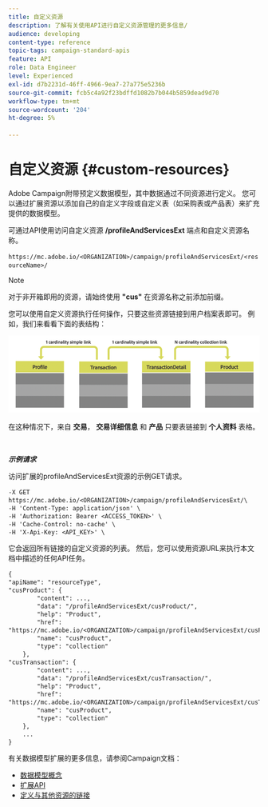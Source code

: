 ```yaml
---
title: 自定义资源
description: 了解有关使用API进行自定义资源管理的更多信息/
audience: developing
content-type: reference
topic-tags: campaign-standard-apis
feature: API
role: Data Engineer
level: Experienced
exl-id: d7b2231d-46ff-4966-9ea7-27a775e5236b
source-git-commit: fcb5c4a92f23bdffd1082b7b044b5859dead9d70
workflow-type: tm+mt
source-wordcount: '204'
ht-degree: 5%

---
```


# 自定义资源 {#custom-resources}

Adobe Campaign附带预定义数据模型，其中数据通过不同资源进行定义。 您可以通过扩展资源以添加自己的自定义字段或自定义表（如采购表或产品表）来扩充提供的数据模型。

可通过API使用访问自定义资源 **/profileAndServicesExt** 端点和自定义资源名称。

`https://mc.adobe.io/<ORGANIZATION>/campaign/profileAndServicesExt/<resourceName>/`

>[!NOTE]
>
>对于非开箱即用的资源，请始终使用 <b>&quot;cus&quot;</b> 在资源名称之前添加前缀。

您可以使用自定义资源执行任何操作，只要这些资源链接到用户档案表即可。 例如，我们来看看下面的表结构：

![替换文本](assets/cusresources.png)

在这种情况下，来自 **交易**， **交易详细信息** 和 **产品** 只要表链接到 **个人资料** 表格。

<br/>

***示例请求***

访问扩展的profileAndServicesExt资源的示例GET请求。

```
-X GET https://mc.adobe.io/<ORGANIZATION>/campaign/profileAndServicesExt/\
-H 'Content-Type: application/json' \
-H 'Authorization: Bearer <ACCESS_TOKEN>' \
-H 'Cache-Control: no-cache' \
-H 'X-Api-Key: <API_KEY>' \
```

它会返回所有链接的自定义资源的列表。 然后，您可以使用资源URL来执行本文档中描述的任何API任务。

```
{
"apiName": "resourceType",
"cusProduct": {
        "content": ...,
        "data": "/profileAndServicesExt/cusProduct/",
        "help": "Product",
        "href": "https://mc.adobe.io/<ORGANIZATION>/campaign/profileAndServicesExt/cusProduct/metadata",
        "name": "cusProduct",
        "type": "collection"
    },
"cusTransaction": {
        "content": ...,
        "data": "/profileAndServicesExt/cusTransaction/",
        "help": "Product",
        "href": "https://mc.adobe.io/<ORGANIZATION>/campaign/profileAndServicesExt/cusTransaction/metadata",
        "name": "cusProduct",
        "type": "collection"
    },
    ...
}
```

有关数据模型扩展的更多信息，请参阅Campaign文档：

* [数据模型概念](../../developing/using/data-model-concepts.md)
* [扩展API](../../developing/using/about-extending-the-api.md)
* [定义与其他资源的链接](https://helpx.adobe.com/campaign/standard/developing/using/configuring-the-resource-s-data-structure.html#defining-links-with-other-resources)

